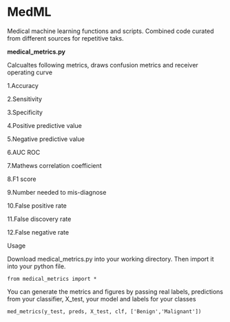 # MedML
Medical machine learning functions and scripts. 
Combined code curated from different sources for repetitive taks.

**medical_metrics.py**

Calcualtes following metrics, draws confusion metrics and receiver operating curve

1.Accuracy

2.Sensitivity

3.Specificity

4.Positive predictive value

5.Negative predictive value

6.AUC ROC

7.Mathews correlation coefficient

8.F1 score

9.Number needed to mis-diagnose

10.False positive rate

11.False discovery rate

12.False negative rate


Usage

Download medical_metrics.py into your working directory. 
Then import it into your python file. 

`from medical_metrics import *`


You can generate the metrics and figures by passing real labels, predictions from your classifier, X_test, your model and labels for your classes


`med_metrics(y_test, preds, X_test, clf, ['Benign','Malignant'])`
